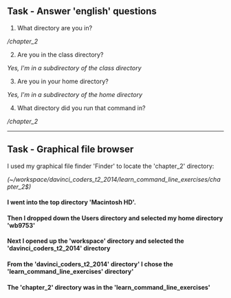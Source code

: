 ## Task - Answer 'english' questions

1) What directory are you in?

*/chapter_2*

2) Are you in the class directory?

*Yes, I'm in a subdirectory of the class directory*

3) Are you in your home directory?

*Yes, I'm in a subdirectory of the home directory*


4) What directory did you run that command in?

*/chapter_2*

----------------------------------------------------------------------

## Task - Graphical file browser

I used my graphical file finder 'Finder' to locate the 'chapter_2' directory:

_(~/workspace/davinci_coders_t2_2014/learn_command_line_exercises/chapter_2$)_

#### I went into the top directory 'Macintosh HD'. 
#### Then I dropped down the Users directory and selected my home directory 'wb9753'
#### Next I opened up the 'workspace' directory and selected the 'davinci_coders_t2_2014' directory
#### From the 'davinci_coders_t2_2014' directory' I chose the 'learn_command_line_exercises' directory'
#### The 'chapter_2' directory was in the 'learn_command_line_exercises'

